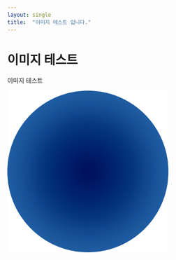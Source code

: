 ```yaml
---
layout: single
title:  "이미지 테스트 입니다."
---
```


# 이미지 테스트

이미지 테스트

<img src="/assets/images/logo.png" title="" alt="logo 512.png" width="369">
